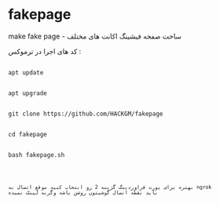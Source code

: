 # fakepage
make fake page - ساخت صفحه فیشینگ اکانت های مختلف

کد های اجرا در ترموکس :
</p>
<code>
apt update
<br>
apt upgrade
<br>
git clone https://github.com/HACKGM/fakepage
<br>
cd fakepage
<br>
bash fakepage.sh
<code>
</p>
  
بهتره برای پورت فراوردینگ گزینه 2 رو انتخاب کنید 
موقع اتصال به 
ngrok
باید نقطه اتصال گوشیتون روشن باشه وگرنه لینک نمیده
